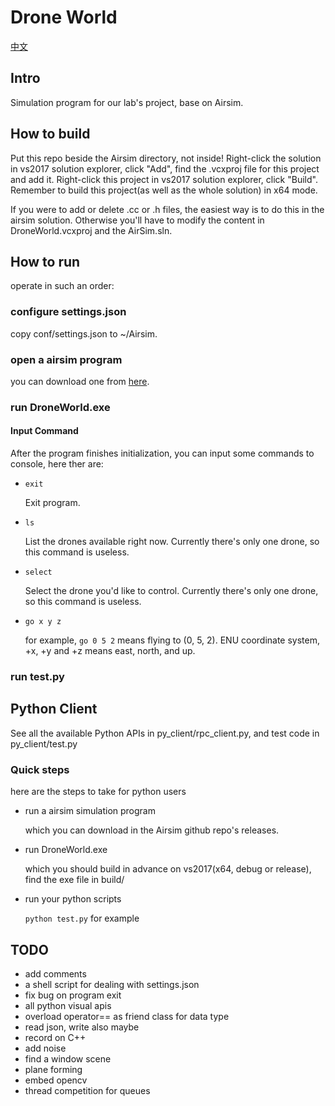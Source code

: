 # Drone World

[中文](./docs/readme_cn.md)

## Intro

Simulation program for our lab's project, base on Airsim.

## How to build

Put this repo beside the Airsim directory, not inside! Right-click the solution in vs2017 solution explorer, click "Add", find the .vcxproj file for this project and add it. Right-click this project in vs2017 solution explorer, click "Build". Remember to build this project(as well as the whole solution) in x64 mode.

If you were to add or delete .cc or .h files, the easiest way is to do this in the airsim solution. Otherwise you'll have to modify the content in  DroneWorld.vcxproj and the AirSim.sln.

## How to run

operate in such an order:

### configure settings.json

copy conf/settings.json to ~/Airsim.

### open a airsim program

you can download one from [here](https://github.com/Microsoft/AirSim/releases). 

### run DroneWorld.exe

#### Input Command

After the program finishes initialization, you can input some commands to console, here ther are:

- `exit`

    Exit program.
    
- `ls`
    
    List the drones available right now. Currently there's only one drone, so this command is useless.
    
- `select`
    
    Select the drone you'd like to control. Currently there's only one drone, so this command is useless.
    
- `go x y z`
    
    for example, `go 0 5 2` means flying to (0, 5, 2). ENU coordinate system, +x, +y and +z means east, north, and up.

### run test.py

## Python Client

See all the available Python APIs in py_client/rpc_client.py, and test code in py_client/test.py

### Quick steps

here are the steps to take for python users

- run a airsim simulation program

  which you can download in the Airsim github repo's releases.
 
- run DroneWorld.exe

  which you should build in advance on vs2017(x64, debug or release), find the exe file in build/
  
- run your python scripts

  `python test.py` for example

## TODO

- add comments
- a shell script for dealing with settings.json
- fix bug on program exit
- all python visual apis
- overload operator== as friend class for data type
- read json, write also maybe
- record on C++
- add noise
- find a window scene
- plane forming
- embed opencv
- thread competition for queues

